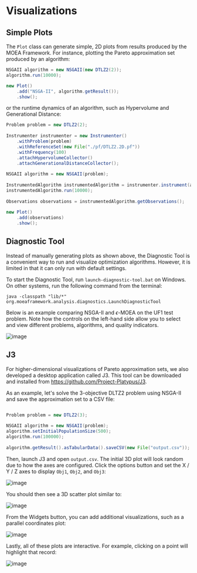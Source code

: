 # Visualizations

## Simple Plots

The `Plot` class can generate simple, 2D plots from results produced by the MOEA Framework.  For instance,
plotting the Pareto approximation set produced by an algorithm:

```java
NSGAII algorithm = new NSGAII(new DTLZ2(2));
algorithm.run(10000);

new Plot()
    .add("NSGA-II", algorithm.getResult());
    .show();
```

or the runtime dynamics of an algorithm, such as Hypervolume and Generational Distance:

```java
Problem problem = new DTLZ2(2);
		
Instrumenter instrumenter = new Instrumenter()
    .withProblem(problem)
    .withReferenceSet(new File("./pf/DTLZ2.2D.pf"))
    .withFrequency(100)
    .attachHypervolumeCollector()
    .attachGenerationalDistanceCollector();
		
NSGAII algorithm = new NSGAII(problem);
		
InstrumentedAlgorithm instrumentedAlgorithm = instrumenter.instrument(algorithm);
instrumentedAlgorithm.run(10000);
		
Observations observations = instrumentedAlgorithm.getObservations();
		
new Plot()
    .add(observations)
    .show();
```

## Diagnostic Tool

Instead of manually generating plots as shown above, the Diagnostic Tool is a convenient way to run and visualize optimization algorithms.
However, it is limited in that it can only run with default settings.

To start the Diagnostic Tool, run `launch-diagnostic-tool.bat` on Windows.  On other systems, run the following command from the terminal:

```
java -classpath "lib/*" org.moeaframework.analysis.diagnostics.LaunchDiagnosticTool
```

Below is an example comparing NSGA-II and $\epsilon$-MOEA on the UF1 test problem.  Note how the controls on the left-hand side allow you
to select and view different problems, algorithms, and quality indicators.

![image](https://user-images.githubusercontent.com/2496211/202853310-2e41b809-7997-4b30-865a-cd4fce2ed36f.png)

## J3

For higher-dimensional visualizations of Pareto approximation sets, we also developed a desktop application called J3.
This tool can be downloaded and installed from https://github.com/Project-Platypus/J3.

As an example, let's solve the 3-objective DLTZ2 problem using NSGA-II and save the approximation set to a CSV file:

```java

Problem problem = new DTLZ2(3);
		
NSGAII algorithm = new NSGAII(problem);
algorithm.setInitialPopulationSize(500);
algorithm.run(100000);
		
algorithm.getResult().asTabularData().saveCSV(new File("output.csv"));
```

Then, launch J3 and open `output.csv`.  The initial 3D plot will look random due to how the axes are configured.
Click the options button and set the X / Y / Z axes to display `Obj1`, `Obj2`, and `Obj3`:

![image](https://github.com/MOEAFramework/MOEAFramework/assets/2496211/b0872934-c7b7-4ca3-9925-e168e6d86383)

You should then see a 3D scatter plot similar to:

![image](https://github.com/MOEAFramework/MOEAFramework/assets/2496211/4cd9fb04-1ea6-4cc1-88b7-c71f7a0549e5)

From the Widgets button, you can add additional visualizations, such as a parallel coordinates plot:

![image](https://github.com/MOEAFramework/MOEAFramework/assets/2496211/4671727f-d966-4749-9e41-735d579ebf20)

Lastly, all of these plots are interactive.  For example, clicking on a point will highlight that record:

![image](https://github.com/MOEAFramework/MOEAFramework/assets/2496211/a93b8612-bbcb-41c8-ba98-f5df9e1ef845)
